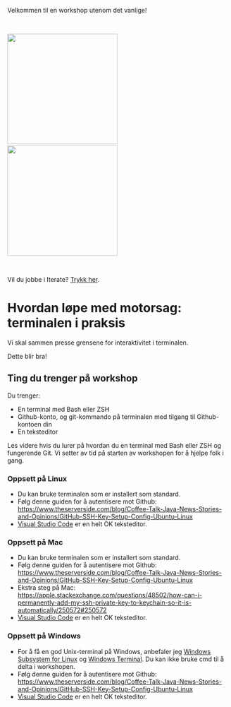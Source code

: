 Velkommen til en workshop utenom det vanlige!

&nbsp;

<span>
<img height="250px" src="https://hybrida.no/static/img/Griff%2C%20drop%20shadow.png" />
&nbsp; &nbsp; &nbsp; &nbsp;
<img height="250px" src="https://uploads-ssl.webflow.com/5ea18b09bf3bfd55814199f9/5ea18b09bf3bfda137419a00_petri_square_03.gif" />
</span>

&nbsp;

Vil du jobbe i Iterate? [Trykk her][jobbe-i-iterate].

[jobbe-i-iterate]: https://forms.gle/xQNRQRcrtLSiguYV6

# Hvordan løpe med motorsag: terminalen i praksis

Vi skal sammen presse grensene for interaktivitet i terminalen.

Dette blir bra!

## Ting du trenger på workshop

Du trenger:

- En terminal med Bash eller ZSH
- Github-konto, og git-kommando på terminalen med tilgang til Github-kontoen din
- En teksteditor

Les videre hvis du lurer på hvordan du en terminal med Bash eller ZSH og fungerende Git.
Vi setter av tid på starten av workshopen for å hjelpe folk i gang.

[vscode]: https://code.visualstudio.com/

### Oppsett på Linux

- Du kan bruke terminalen som er installert som standard.
- Følg denne guiden for å autentisere mot Github: https://www.theserverside.com/blog/Coffee-Talk-Java-News-Stories-and-Opinions/GitHub-SSH-Key-Setup-Config-Ubuntu-Linux
- [Visual Studio Code][vscode] er en helt OK teksteditor.

### Oppsett på Mac

- Du kan bruke terminalen som er installert som standard.
- Følg denne guiden for å autentisere mot Github: https://www.theserverside.com/blog/Coffee-Talk-Java-News-Stories-and-Opinions/GitHub-SSH-Key-Setup-Config-Ubuntu-Linux
- Ekstra steg på Mac: https://apple.stackexchange.com/questions/48502/how-can-i-permanently-add-my-ssh-private-key-to-keychain-so-it-is-automatically/250572#250572
- [Visual Studio Code][vscode] er en helt OK teksteditor.

### Oppsett på Windows

- For å få en god Unix-terminal på Windows, anbefaler jeg [Windows Subsystem for Linux][wsl] og [Windows Terminal][windows-terminal]. Du kan ikke bruke cmd til å delta i workshopen.
- Følg denne guiden for å autentisere mot Github: https://www.theserverside.com/blog/Coffee-Talk-Java-News-Stories-and-Opinions/GitHub-SSH-Key-Setup-Config-Ubuntu-Linux
- [Visual Studio Code][vscode] er en helt OK teksteditor.

[wsl]: https://docs.microsoft.com/en-us/windows/wsl/install
[windows-terminal]: https://github.com/microsoft/terminal
